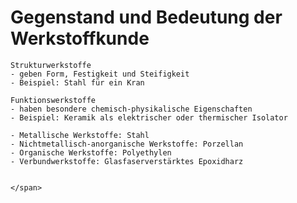 # Gegenstand und Bedeutung der Werkstoffkunde

```{dropdown} 1. Grobeinteilung der Werkstoffe nach ihrer Verwendungsart in zwei Gruppen. Erläutern und ein Beispiel geben.
Strukturwerkstoffe
- geben Form, Festigkeit und Steifigkeit
- Beispiel: Stahl für ein Kran 

Funktionswerkstoffe
- haben besondere chemisch-physikalische Eigenschaften
- Beispiel: Keramik als elektrischer oder thermischer Isolator
```

```{dropdown} 2. Grobeinteilung der Werkstoffe nach der inneren Beschaffenheit in drei Gruppen und Kombinationen. Für jede Gruppe und ein Beispiel.
- Metallische Werkstoffe: Stahl
- Nichtmetallisch-anorganische Werkstoffe: Porzellan
- Organische Werkstoffe: Polyethylen
- Verbundwerkstoffe: Glasfaserverstärktes Epoxidharz
```

```{dropdown} <span style="color:red"> Vier Ziele der Werkstofftechnik

</span>
```